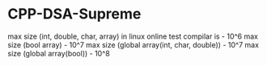 # CPP-DSA-Supreme

max size (int, double, char, array) in linux online test compilar is - 10^6
max size (bool array) - 10^7
max size (global array(int, char, double)) - 10^7
max size (global array(bool)) - 10^8